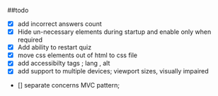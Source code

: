 ##todo

- [x] add incorrect answers count
- [X] Hide un-necessary elements during startup and enable only when required
- [X] Add ability to restart quiz
- [X] move css elements out of html to css file
- [X] add accessibilty tags ; lang , alt
- [X] add support to multiple devices; viewport sizes, visually impaired 
- [] separate concerns MVC pattern;

